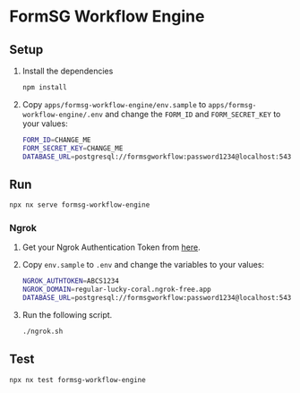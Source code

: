 # FormSG Workflow Engine

## Setup

1. Install the dependencies

   ```bash
   npm install
   ```

2. Copy `apps/formsg-workflow-engine/env.sample` to `apps/formsg-workflow-engine/.env` and change the `FORM_ID` and `FORM_SECRET_KEY` to your values:

   ```bash
   FORM_ID=CHANGE_ME
   FORM_SECRET_KEY=CHANGE_ME
   DATABASE_URL=postgresql://formsgworkflow:password1234@localhost:5432/formsgworkflow
   ```

## Run

```bash
npx nx serve formsg-workflow-engine
```

### Ngrok

1. Get your Ngrok Authentication Token from [here](https://dashboard.ngrok.com/get-started/your-authtoken).

2. Copy `env.sample` to `.env` and change the variables to your values:

   ```bash
   NGROK_AUTHTOKEN=ABCS1234
   NGROK_DOMAIN=regular-lucky-coral.ngrok-free.app
   DATABASE_URL=postgresql://formsgworkflow:password1234@localhost:5432/formsgworkflow?schema=public
   ```

3. Run the following script.

   ```bash
   ./ngrok.sh
   ```

## Test

```bash
npx nx test formsg-workflow-engine
```
